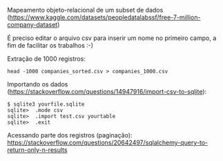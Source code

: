 Mapeamento objeto-relacional de um subset de dados (https://www.kaggle.com/datasets/peopledatalabssf/free-7-million-company-dataset)

É preciso editar o arquivo csv para inserir um nome no primeiro campo, a fim de facilitar os trabalhos :-)

Extração de 1000 registros:
```
head -1000 companies_sorted.csv > companies_1000.csv
```

Importando os dados (https://stackoverflow.com/questions/14947916/import-csv-to-sqlite):

```
$ sqlite3 yourfile.sqlite
sqlite>  .mode csv
sqlite>  .import test.csv yourtable
sqlite>  .exit
```

Acessando parte dos registros (paginação):
https://stackoverflow.com/questions/20642497/sqlalchemy-query-to-return-only-n-results


